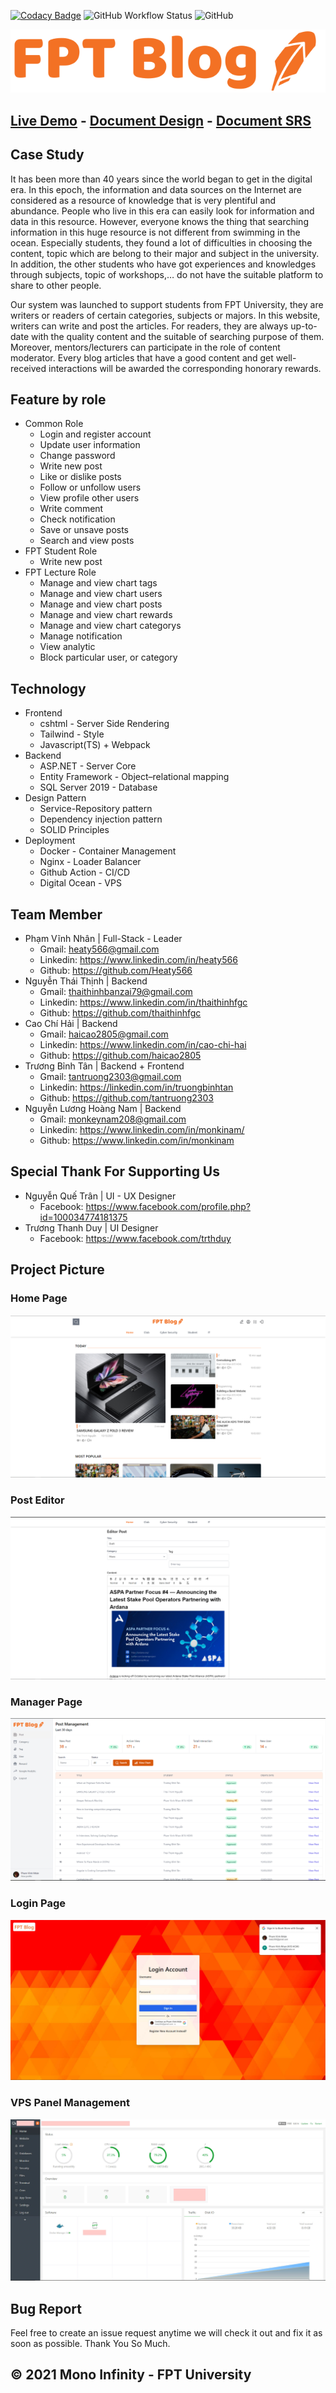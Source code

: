 [![Codacy Badge](https://app.codacy.com/project/badge/Grade/b4c241c9f6ac409cb56ebab6a2ca026e)](https://www.codacy.com/gh/MonoInfinity/fpt-blog/dashboard?utm_source=github.com&utm_medium=referral&utm_content=MonoInfinity/fpt-blog&utm_campaign=Badge_Grade)
![GitHub Workflow Status](https://img.shields.io/github/workflow/status/MonoInfinity/fpt-blog/auto-build-deploy)
![GitHub](https://img.shields.io/github/license/MonoInfinity/fpt-blog)

[![Grocery Store Logo](doc/logo.svg)](https://fptblog.vinhnhan.com)

## [Live Demo](https://fptblog.website) - [Document Design](./SWP391-FPTBlog_Design.pdf) - [Document SRS](./SWP391-FPTBlog_SRS.pdf)

## Case Study

It has been more than 40 years since the world began to get in the digital era. In this epoch, the information and data sources on the Internet are considered as a resource of knowledge that is very plentiful and abundance. People who live in this era can easily look for information and data in this resource. However, everyone knows the thing that searching information in this huge resource is not different from swimming in the ocean. Especially students, they found a lot of difficulties in choosing the content, topic which are belong to their major and subject in the university. In addition, the other students who have got experiences and knowledges through subjects, topic of workshops,… do not have the suitable platform to share to other people.

Our system was launched to support students from FPT University, they are writers or readers of certain categories, subjects or majors. In this website, writers can write and post the articles. For readers, they are always up-to-date with the quality content and the suitable of searching purpose of them. Moreover, mentors/lecturers can participate in the role of content moderator. Every blog articles that have a good content and get well-received interactions will be awarded the corresponding honorary rewards.

## Feature by role

- Common Role
     - Login and register account
     - Update user information
     - Change password
     - Write new post
     - Like or dislike posts
     - Follow or unfollow users
     - View profile other users
     - Write comment
     - Check notification
     - Save or unsave posts
     - Search and view posts
- FPT Student Role
     - Write new post
- FPT Lecture Role
     - Manage and view chart tags
     - Manage and view chart users
     - Manage and view chart posts
     - Manage and view chart rewards
     - Manage and view chart categorys
     - Manage notification
     - View analytic
     - Block particular user, or category

## Technology

- Frontend
     - cshtml - Server Side Rendering
     - Tailwind - Style
     - Javascript(TS) + Webpack
- Backend
     - ASP.NET - Server Core
     - Entity Framework - Object–relational mapping
     - SQL Server 2019 - Database
- Design Pattern
     - Service-Repository pattern
     - Dependency injection pattern
     - SOLID Principles
- Deployment
     - Docker - Container Management
     - Nginx - Loader Balancer
     - Github Action - CI/CD
     - Digital Ocean - VPS

## Team Member

- Phạm Vĩnh Nhân | Full-Stack - Leader
     - Gmail: heaty566@gmail.com
     - Linkedin: https://www.linkedin.com/in/heaty566
     - Github: https://github.com/Heaty566
- Nguyễn Thái Thịnh | Backend
     - Gmail: thaithinhbanzai79@gmail.com
     - Linkedin: https://www.linkedin.com/in/thaithinhfgc
     - Github: https://github.com/thaithinhfgc
- Cao Chí Hải | Backend
     - Gmail: haicao2805@gmail.com
     - Linkedin: https://www.linkedin.com/in/cao-chi-hai
     - Github: https://github.com/haicao2805
- Trương Bỉnh Tân | Backend + Frontend
     - Gmail: tantruong2303@gmail.com
     - Linkedin: https://linkedin.com/in/truongbinhtan
     - Github: https://github.com/tantruong2303
- Nguyễn Lương Hoàng Nam | Backend
     - Gmail: monkeynam208@gmail.com
     - Linkedin: https://www.linkedin.com/in/monkinam/
     - Github: https://www.linkedin.com/in/monkinam

## Special Thank For Supporting Us

- Nguyễn Quế Trân | UI - UX Designer
     - Facebook: https://www.facebook.com/profile.php?id=100034774181375
- Trương Thanh Duy | UI Designer
     - Facebook: https://www.facebook.com/trthduy

## Project Picture

### Home Page

[![Login Page](doc/home.jpg)](https://fptblog.vinhnhan.com/auth/login)

### Post Editor

[![Login Page](doc/editor.jpg)](https://fptblog.vinhnhan.com/auth/login)

### Manager Page

[![Login Page](doc/manager.jpg)](https://fptblog.vinhnhan.com/auth/login)

### Login Page

[![Login Page](doc/login-page.jpg)](https://fptblog.vinhnhan.com/auth/login)

### VPS Panel Management

![VPS Page](doc/vps.jpg)

## Bug Report

Feel free to create an issue request anytime we will check it out and fix it as soon as possible. Thank You So Much.

## © 2021 Mono Infinity - FPT University
